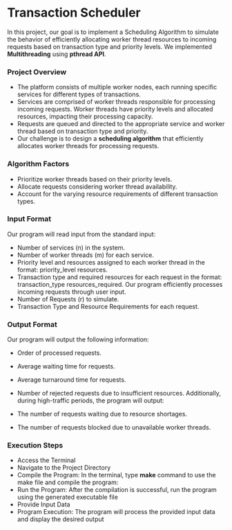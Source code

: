 #  Transaction Scheduler
In this project, our goal is to implement a Scheduling Algorithm to simulate the behavior of efficiently allocating worker thread resources to incoming requests based on transaction type and priority levels. We implemented **Multithreading** using **pthread API**.

### Project Overview

* The platform consists of multiple worker nodes, each running specific services for different types of transactions.
* Services are comprised of worker threads responsible for processing incoming requests. Worker threads have priority levels and allocated resources, impacting their processing capacity.
* Requests are queued and directed to the appropriate service and worker thread based on transaction type and priority.
* Our challenge is to design a **scheduling algorithm** that efficiently allocates worker threads for processing requests.

### Algorithm Factors

* Prioritize worker threads based on their priority levels.
* Allocate requests considering worker thread availability.
* Account for the varying resource requirements of different transaction types.

### Input Format
  Our program will read input from the standard input:
  * Number of services (n) in the system.
  * Number of worker threads (m) for each service.
  * Priority level and resources assigned to each worker thread in the format: priority_level resources.
  * Transaction type and required resources for each request in the format: transaction_type resources_required.
  Our program efficiently processes incoming requests through user input.
  * Number of Requests (r) to simulate.
  * Transaction Type and Resource Requirements for each request.

### Output Format
  Our program will output the following information:
  * Order of processed requests.
  * Average waiting time for requests.
  * Average turnaround time for requests.
  * Number of rejected requests due to insufficient resources.
  Additionally, during high-traffic periods, the program will output:

  * The number of requests waiting due to resource shortages.  
  * The number of requests blocked due to unavailable worker threads.

### Execution Steps
  * Access the Terminal
  * Navigate to the Project Directory
  * Compile the Program: In the terminal, type **make** command to use the make file and compile the program:
  * Run the Program: After the compilation is successful, run the program using the generated executable file
  * Provide Input Data
  * Program Execution: The program will process the provided input data and display the desired output
